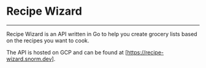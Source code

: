# Recipe Wizard

---

Recipe Wizard is an API written in Go to help you create grocery lists based on the recipes you want to cook.

The API is hosted on GCP and can be found at [https://recipe-wizard.snorm.dev].
